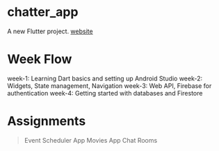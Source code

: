# chatter_app

A new Flutter project.
[website](https://coding-club-iitg.notion.site/coding-club-iitg/First-Steps-to-Flutter-App-Development-Course-a7d66dbfd31045d9ad02cb9dc190350e)
# Week Flow

week-1: Learning Dart basics and setting up Android Studio 
week-2: Widgets, State management, Navigation
week-3: Web API, Firebase for authentication
week-4: Getting started with databases and Firestore

# Assignments 
> Event Scheduler App
> Movies App
> Chat Rooms

